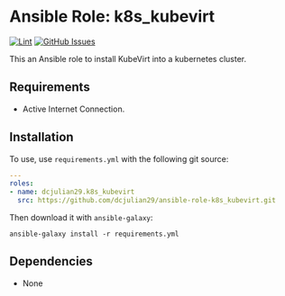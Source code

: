 # Ansible Role: k8s_kubevirt

[![Lint](https://github.com/dcjulian29/ansible-role-k8s_kubevirt/actions/workflows/lint.yml/badge.svg)](https://github.com/dcjulian29/ansible-role-k8s_kubevirt/actions/workflows/lint.yml) [![GitHub Issues](https://img.shields.io/github/issues-raw/dcjulian29/ansible-role-k8s_kubevirt.svg)](https://github.com/dcjulian29/ansible-role-k8s_kubevirt/issues)

This an Ansible role to install KubeVirt into a kubernetes cluster.

## Requirements

- Active Internet Connection.

## Installation

To use, use `requirements.yml` with the following git source:

```yaml
---
roles:
- name: dcjulian29.k8s_kubevirt
  src: https://github.com/dcjulian29/ansible-role-k8s_kubevirt.git
  ```

Then download it with `ansible-galaxy`:

```shell
ansible-galaxy install -r requirements.yml
```

## Dependencies

- None
